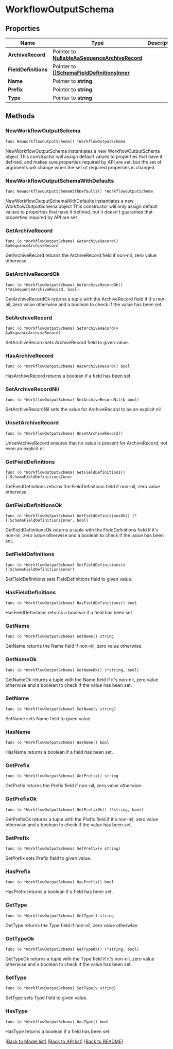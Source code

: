 # WorkflowOutputSchema

## Properties

Name | Type | Description | Notes
------------ | ------------- | ------------- | -------------
**ArchiveRecord** | Pointer to [**NullableAaSequenceArchiveRecord**](AaSequenceArchiveRecord.md) |  | [optional] 
**FieldDefinitions** | Pointer to [**[]SchemaFieldDefinitionsInner**](SchemaFieldDefinitionsInner.md) |  | [optional] 
**Name** | Pointer to **string** |  | [optional] 
**Prefix** | Pointer to **string** |  | [optional] 
**Type** | Pointer to **string** |  | [optional] 

## Methods

### NewWorkflowOutputSchema

`func NewWorkflowOutputSchema() *WorkflowOutputSchema`

NewWorkflowOutputSchema instantiates a new WorkflowOutputSchema object
This constructor will assign default values to properties that have it defined,
and makes sure properties required by API are set, but the set of arguments
will change when the set of required properties is changed

### NewWorkflowOutputSchemaWithDefaults

`func NewWorkflowOutputSchemaWithDefaults() *WorkflowOutputSchema`

NewWorkflowOutputSchemaWithDefaults instantiates a new WorkflowOutputSchema object
This constructor will only assign default values to properties that have it defined,
but it doesn't guarantee that properties required by API are set

### GetArchiveRecord

`func (o *WorkflowOutputSchema) GetArchiveRecord() AaSequenceArchiveRecord`

GetArchiveRecord returns the ArchiveRecord field if non-nil, zero value otherwise.

### GetArchiveRecordOk

`func (o *WorkflowOutputSchema) GetArchiveRecordOk() (*AaSequenceArchiveRecord, bool)`

GetArchiveRecordOk returns a tuple with the ArchiveRecord field if it's non-nil, zero value otherwise
and a boolean to check if the value has been set.

### SetArchiveRecord

`func (o *WorkflowOutputSchema) SetArchiveRecord(v AaSequenceArchiveRecord)`

SetArchiveRecord sets ArchiveRecord field to given value.

### HasArchiveRecord

`func (o *WorkflowOutputSchema) HasArchiveRecord() bool`

HasArchiveRecord returns a boolean if a field has been set.

### SetArchiveRecordNil

`func (o *WorkflowOutputSchema) SetArchiveRecordNil(b bool)`

 SetArchiveRecordNil sets the value for ArchiveRecord to be an explicit nil

### UnsetArchiveRecord
`func (o *WorkflowOutputSchema) UnsetArchiveRecord()`

UnsetArchiveRecord ensures that no value is present for ArchiveRecord, not even an explicit nil
### GetFieldDefinitions

`func (o *WorkflowOutputSchema) GetFieldDefinitions() []SchemaFieldDefinitionsInner`

GetFieldDefinitions returns the FieldDefinitions field if non-nil, zero value otherwise.

### GetFieldDefinitionsOk

`func (o *WorkflowOutputSchema) GetFieldDefinitionsOk() (*[]SchemaFieldDefinitionsInner, bool)`

GetFieldDefinitionsOk returns a tuple with the FieldDefinitions field if it's non-nil, zero value otherwise
and a boolean to check if the value has been set.

### SetFieldDefinitions

`func (o *WorkflowOutputSchema) SetFieldDefinitions(v []SchemaFieldDefinitionsInner)`

SetFieldDefinitions sets FieldDefinitions field to given value.

### HasFieldDefinitions

`func (o *WorkflowOutputSchema) HasFieldDefinitions() bool`

HasFieldDefinitions returns a boolean if a field has been set.

### GetName

`func (o *WorkflowOutputSchema) GetName() string`

GetName returns the Name field if non-nil, zero value otherwise.

### GetNameOk

`func (o *WorkflowOutputSchema) GetNameOk() (*string, bool)`

GetNameOk returns a tuple with the Name field if it's non-nil, zero value otherwise
and a boolean to check if the value has been set.

### SetName

`func (o *WorkflowOutputSchema) SetName(v string)`

SetName sets Name field to given value.

### HasName

`func (o *WorkflowOutputSchema) HasName() bool`

HasName returns a boolean if a field has been set.

### GetPrefix

`func (o *WorkflowOutputSchema) GetPrefix() string`

GetPrefix returns the Prefix field if non-nil, zero value otherwise.

### GetPrefixOk

`func (o *WorkflowOutputSchema) GetPrefixOk() (*string, bool)`

GetPrefixOk returns a tuple with the Prefix field if it's non-nil, zero value otherwise
and a boolean to check if the value has been set.

### SetPrefix

`func (o *WorkflowOutputSchema) SetPrefix(v string)`

SetPrefix sets Prefix field to given value.

### HasPrefix

`func (o *WorkflowOutputSchema) HasPrefix() bool`

HasPrefix returns a boolean if a field has been set.

### GetType

`func (o *WorkflowOutputSchema) GetType() string`

GetType returns the Type field if non-nil, zero value otherwise.

### GetTypeOk

`func (o *WorkflowOutputSchema) GetTypeOk() (*string, bool)`

GetTypeOk returns a tuple with the Type field if it's non-nil, zero value otherwise
and a boolean to check if the value has been set.

### SetType

`func (o *WorkflowOutputSchema) SetType(v string)`

SetType sets Type field to given value.

### HasType

`func (o *WorkflowOutputSchema) HasType() bool`

HasType returns a boolean if a field has been set.


[[Back to Model list]](../README.md#documentation-for-models) [[Back to API list]](../README.md#documentation-for-api-endpoints) [[Back to README]](../README.md)


